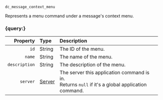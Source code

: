 `dc_message_context_menu`

Represents a menu command under a message's context menu.


### {query:}

|      Property | Type                        | Description                                                                                        |
|--------------:|:----------------------------|:---------------------------------------------------------------------------------------------------|
|          `id` | String                      | The ID of the menu.                                                                                |
|        `name` | String                      | The name of the menu.                                                                              |
| `description` | String                      | The description of the menu.                                                                       |
|      `server` | [Server](/values/server.md) | The server this application command is in.<br>Returns `null` if it's a global application command. |